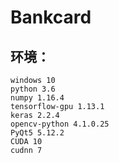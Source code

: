 # Bankcard
环境：
---
```
windows 10 
python 3.6 
numpy 1.16.4
tensorflow-gpu 1.13.1
keras 2.2.4
opencv-python 4.1.0.25
PyQt5 5.12.2
CUDA 10
cudnn 7
 ```
 
 
